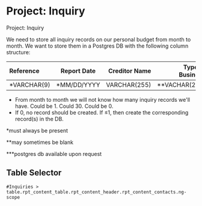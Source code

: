 # Project: Inquiry
Project: Inquiry

We need to store all inquiry records on our personal budget from month to month. We want to store them in a Postgres DB with the following column structure:

|Reference|Report Date|Creditor Name|Type of Business|Date of Inquiry|Credit Bureau|
| :---------------- | :------: | ----: | ----: | ----: | ----: |
|*VARCHAR(9)|*MM/DD/YYYY|VARCHAR(255)|**VACHAR(255)|MM/DD/YYYY|VARCHAR|

* From month to month we will not know how many inquiry records we'll have. Could be 1. Could 30. Could be 0.
* If 0, no record should be created. If ≤1, then create the corresponding record(s) in the DB.

*must always be present

**may sometimes be blank

***postgres db available upon request

## Table Selector
`#Inquiries > table.rpt_content_table.rpt_content_header.rpt_content_contacts.ng-scope`
